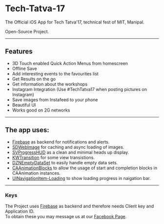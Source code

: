# Tech-Tatva-17

The Official iOS App for Tech Tatva'17, technical fest of MIT, Manipal.

Open-Source Project.

--------------------
## Features

- 3D Touch enabled Quick Action Menus from homescreen
- Offline Save
- Add interesting events to the favourites list
- Get Results on the go
- Get information about the workshops
- Instagram Integration (Use #TechTatva17 when posting pictures on Instagram)
- Save images from Instafeed to your phone
- Beautiful UI
- Works good on 2G networks

--------------------

## The app uses:

- [Firebase](http://firebase.google.com) as backend for notifications and alerts.
- [SDWebImage](https://github.com/rs/SDWebImage) for caching and async loading of images.
- [SVProgressHUD](https://github.com/SVProgressHUD/SVProgressHUD) as a clean and minimal heads up display. 
- [KWTransition](https://github.com/KurtWagner/KWTransition) for some view transistions.
- [DZNEmptyDataSet](https://github.com/dzenbot/DZNEmptyDataSet) to easily handle empty data sets.
- [CAAnimationBlocks](https://github.com/xissburg/CAAnimationBlocks) to allow the usage of start and completion blocks in CAAnimation instances.
- [UINavigationItem-Loading](https://github.com/Just-/UINavigationItem-Loading) to show loading progress in naigation bar.

--------------------

### Keys

The Project uses [Firebase](http://firebase.google.com) as backend and therefore needs Client key and Application ID.  
To obtain these you may message us at our [Facebook Page](https://www.facebook.com/LUGManipal/).
